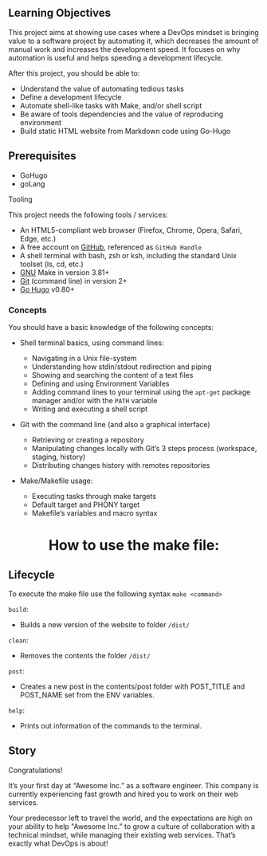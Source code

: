 ## Learning Objectives

This project aims at showing use cases where a DevOps mindset is bringing value to a software project by automating it, which decreases the amount of manual work and increases the development speed. It focuses on why automation is useful and helps speeding a development lifecycle.

After this project, you should be able to:

-   Understand the value of automating tedious tasks
-   Define a development lifecycle
-   Automate shell-like tasks with Make, and/or shell script
-   Be aware of tools dependencies and the value of reproducing environment
-   Build static HTML website from Markdown code using Go-Hugo

## Prerequisites
- GoHugo
- goLang

Tooling

This project needs the following tools / services:

- An HTML5-compliant web browser (Firefox, Chrome, Opera, Safari, Edge, etc.)
- A free account on [GitHub](https://github.com/), referenced as `GitHub Handle`
- A shell terminal with bash, zsh or ksh, including the standard Unix toolset (ls, cd, etc.)
- [GNU](https://www.gnu.org/software/make/) Make in version 3.81+
- [Git](https://git-scm.com/book/en/v2/Getting-Started-The-Command-Line) (command line) in version 2+
- [Go Hugo](https://gohugo.io/) v0.80+

### Concepts

You should have a basic knowledge of the following concepts:

-   Shell terminal basics, using command lines:
    
    -   Navigating in a Unix file-system
    -   Understanding how stdin/stdout redirection and piping
    -   Showing and searching the content of a text files
    -   Defining and using Environment Variables
    -   Adding command lines to your terminal using the  `apt-get`  package manager and/or with the  `PATH`  variable
    -   Writing and executing a shell script
-   Git with the command line (and also a graphical interface)
    
    -   Retrieving or creating a repository
    -   Manipulating changes locally with Git’s 3 steps process (workspace, staging, history)
    -   Distributing changes history with remotes repositories
-   Make/Makefile usage:
    
    -   Executing tasks through make targets
    -   Default target and PHONY target
    -   Makefile’s variables and macro syntax

<h1 align="center"> How to use the make file:

## Lifecycle

To execute the make file use the following syntax `make <command>`

`build`:
- Builds a new version of the website to folder `/dist/` 

`clean`:
- Removes the contents the folder  `/dist/`

`post`:
- Creates a new post in the contents/post folder with POST_TITLE and POST_NAME set from the ENV variables.

`help`:
- Prints out information of the commands to the terminal.


## Story

Congratulations!

It’s your first day at “Awesome Inc.” as a software engineer. This company is currently experiencing fast growth and hired you to work on their web services.

Your predecessor left to travel the world, and the expectations are high on your ability to help "Awesome Inc.” to grow a culture of collaboration with a technical mindset, while managing their existing web services. That’s exactly what DevOps is about!
